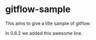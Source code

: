 gitflow-sample
==============

This aims to give a litle sample of gitflow.

In 0.8.2 we added this awesome line.